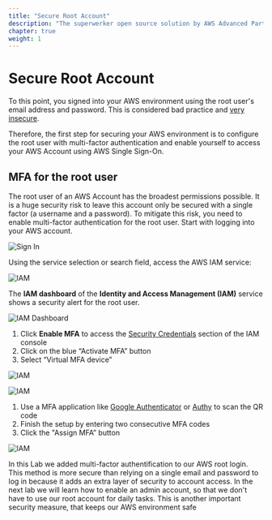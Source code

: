 ```yaml
---
title: "Secure Root Account"
description: "The superwerker open source solution by AWS Advanced Partners kreuzwerker and superluminar automates the setup of an AWS Cloud environment with prescriptive best practices. It enables startups and SMBs to focus on their core business - by saving setup and maintenance time and money."
chapter: true
weight: 1
---
```


# Secure Root Account

To this point, you signed into your AWS environment using the root user's email address and password. This is considered bad practice and [very insecure](https://docs.aws.amazon.com/IAM/latest/UserGuide/id_root-user.html).

Therefore, the first step for securing your AWS environment is to configure the root user with multi-factor authentication and enable yourself to access your AWS Account using AWS Single Sign-On.

## MFA for the root user

The root user of an AWS Account has the broadest permissions possible. It is a huge security risk to leave this account only be secured with a single factor (a username and a password). To mitigate this risk, you need to enable multi-factor authentication for the root user. Start with logging into your AWS account.

![Sign In](/screenshots/sso/aws-signin.png)

Using the service selection or search field, access the AWS IAM service:

![IAM](/screenshots/sso/aws-iam.png)

The **IAM dashboard** of the **Identity and Access Management (IAM)** service shows a security alert for the root user.

![IAM Dashboard](/screenshots/sso/aws-iam-dashboard.png)

1. Click **Enable MFA** to access the [Security Credentials](https://console.aws.amazon.com/iam/home#/security_credentials$mfa) section of the IAM console
1. Click on the blue “Activate MFA” button
1. Select “Virtual MFA device”

![IAM](/screenshots/sso/aws-mfa-button.png)

![IAM](/screenshots/sso/aws-mfa-select.png)

1. Use a MFA application like [Google Authenticator](https://en.wikipedia.org/wiki/Google_Authenticator) or [Authy](https://authy.com/) to scan the QR code
1. Finish the setup by entering two consecutive MFA codes
1. Click the "Assign MFA” button

![IAM](/screenshots/sso/aws-mfa-assign.png)

In this Lab we added multi-factor authentification to our AWS root login. This method is more secure than relying on a single email and password to log in because it adds an extra layer of security to account access. In the next lab we will learn how to enable an admin account, so that we don't have to use our root account for daily tasks. This is another important security measure, that keeps our AWS environment safe
